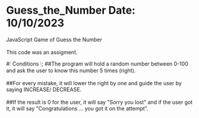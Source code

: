 # Guess_the_Number Date: 10/10/2023
JavaScript Game of Guess the Number <br><br>
This code was an assigment. 

#🕯 Conditions 🕯;
##The program will hold a random number between 0-100 and ask the user to know this number 5 times (right).<br><br>
##For every mistake, it will lower the right by one and guide the user by saying INCREASE/ DECREASE. <br><br>
##If the result is 0 for the user, it will say "Sorry you lost" and if the user got it, it will say "Congratulations ... you got it on the attempt".
